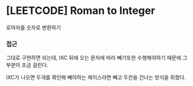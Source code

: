 # [LEETCODE] Roman to Integer

로마자를 숫자로 변환하기

### 접근

그대로 구현하면 되는데, IXC 뒤에 오는 문자에 따라 빼기또한 수행해야하기 때문에 그부분이 조금 걸린다.

IXC가 나오면 두개를 확인해 빼야하는 케이스라면 빼고 두칸을 건너는 방식을 취했다.
